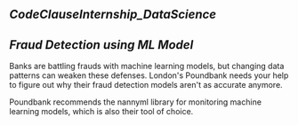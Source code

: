 ## ***CodeClauseInternship_DataScience***

## ***Fraud Detection using ML Model***

Banks are battling frauds with machine learning models, but changing data patterns can weaken these defenses. London's Poundbank needs your help to figure out why their fraud detection models aren't as accurate anymore.

Poundbank recommends the nannyml library for monitoring machine learning models, which is also their tool of choice.
